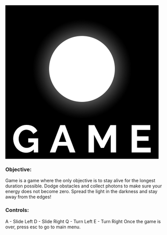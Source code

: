 <img src="press.jpg" align="center">

### Objective: 
Game is a game where the only objective is to stay alive for the longest duration possible.
Dodge obstacles and collect photons to make sure your energy does not become zero. Spread the light in the
darkness and stay away from the edges!

### Controls:
A - Slide Left
D - Slide Right
Q - Turn Left
E - Turn Right
Once the game is over, press esc to go to main menu.